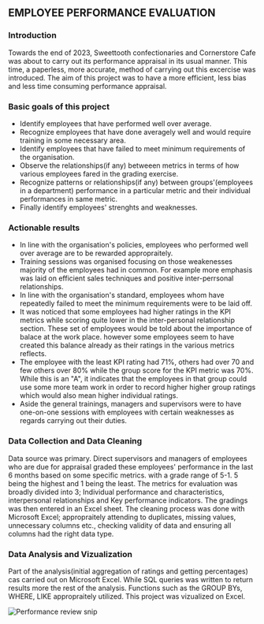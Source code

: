 ## EMPLOYEE PERFORMANCE EVALUATION

### Introduction
Towards the end of 2023, Sweettooth confectionaries and Cornerstore Cafe was about to carry out its performance appraisal in its usual manner. This time, a paperless, more accurate, method of carrying out this excercise was introduced. The aim of this project was to have a more efficient, less bias and less time consuming performance appraisal.
### Basic goals of this project
* Identify employees that have performed well over average.
* Recognize employees that have done averagely well and would require training in some necessary area.
* Identify employees that have failed to meet minimum requirements of the organisation.
* Observe the relationships(if any) betweeen metrics in terms of how various employees fared in the grading exercise.
* Recognize patterns or relationships(if any) between groups'(employees in a department) performance in a particular metric and their individual performances in same metric.
* Finally identify employees' strenghts and weaknesses.
### Actionable results
* In line with the organisation's policies, employees who performed well over average are to be rewarded appropraitely.
* Training sessions was organised focusing on those weakenesses majority of the employees had in common. For example more emphasis was laid on efficient sales techniques and positive inter-perrsonal relationships.
* In line with the organisation's standard, employees whom have repeatedly failed to meet the minimum requirements were to be laid off.
* It was noticed that some employees had higher ratings in the KPI metrics while scoring quite lower in the inter-personal relationship section. These set of employees would be told about the importance of balace at the work place. however some employees seem to have created this balance already as their ratings in the various metrics reflects. 
* The employee with the least KPI rating had 71%, others had over 70 and few others over 80% while the group score for the KPI metric was 70%. While this is an "A", it indicates that the employees in that group could use some more team work in order to record higher higher group ratings which would also mean higher individual ratings.
* Aside the general trainings, managers and supervisors were to have one-on-one sessions with employees with certain weaknesses as regards carrying out their duties.
### Data Collection and Data Cleaning
Data source was primary. Direct supervisors and managers of employees who are due for appraisal graded these employees' performance in the last 6 months based on some specific metrics. with a grade range of 5-1. 5 being the highest and 1 being the least. The metrics for evaluation was broadly divided into 3; Individual performance and characteristics, interpersonal relationships and Key performance indicators. The gradings was then entered in an Excel sheet. The cleaning process was done with Microsoft Excel; appropraitely attending to duplicates, missing values, unnecessary columns etc., checking validity of data and ensuring all columns had the right data type.
### Data Analysis and Vizualization
Part of the analysis(initial aggregation of ratings and getting percentages) cas carried out on Microsoft Excel. While SQL queries was written to return results more the rest of the analysis. Functions such as the GROUP BYs, WHERE, LIKE appropraitely utilized. This project was vizualized on Excel. 


![Performance review snip](https://github.com/OJEOZI/Employee-performance-evaluation-analysis/assets/147529527/99837e78-cf47-421c-831d-3d113071e058)

  
